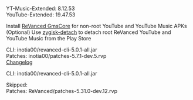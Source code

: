 YT-Music-Extended: 8.12.53  
YouTube-Extended: 19.47.53  

Install [ReVanced GmsCore](https://github.com/ReVanced/GmsCore/releases/latest) for non-root YouTube and YouTube Music APKs  
(Optional) Use [zygisk-detach](https://github.com/j-hc/zygisk-detach/releases/latest) to detach root ReVanced YouTube and YouTube Music from the Play Store
  
CLI: inotia00/revanced-cli-5.0.1-all.jar  
Patches: inotia00/patches-5.7.1-dev.5.rvp  
[Changelog](https://github.com/inotia00/revanced-patches/releases/tag/v5.7.1-dev.5)

CLI: inotia00/revanced-cli-5.0.1-all.jar    

Skipped:  
Patches: ReVanced/patches-5.31.0-dev.12.rvp    
